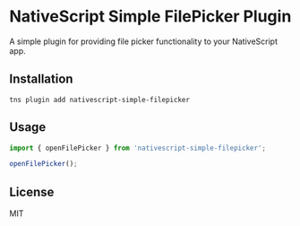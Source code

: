 # NativeScript Simple FilePicker Plugin

A simple plugin for providing file picker functionality to your NativeScript app.

## Installation

```
tns plugin add nativescript-simple-filepicker
```

## Usage 

``` TypeScript
import { openFilePicker } from 'nativescript-simple-filepicker';

openFilePicker();

```

## License

MIT
